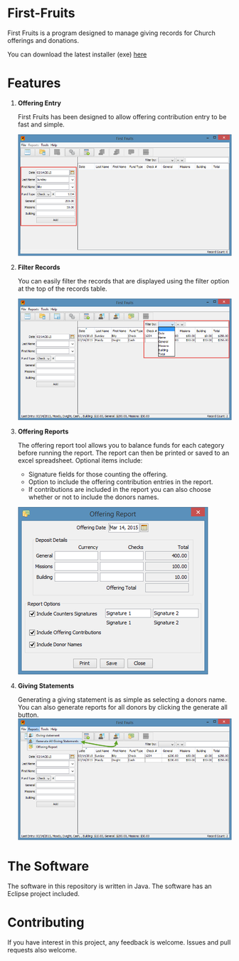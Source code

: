 First-Fruits
=============

First Fruits is a program designed to manage giving records for Church offerings and donations. 

You can download the latest installer (exe) [here](https://www.dropbox.com/s/jf1a9t1ede6uxdz/FirstFruits_1.0-setup.exe?dl=0)

Features
=============

1. **Offering Entry**

   First Fruits has been designed to allow offering contribution entry to be fast and simple.

   ![First Fruits offering entry](screencaptures/offering-entry.png)


2. **Filter Records**

   You can easily filter the records that are displayed using the filter option at the top of 
   the records table.

   ![First Fruits filter records](screencaptures/filter-records.png)
 

3. **Offering Reports**

   The offering report tool allows you to balance funds for each category before running the 
   report. The report can then be printed or saved to an excel spreadsheet. Optional items include:

   - Signature fields for those counting the offering.
   - Option to include the offering contribution entries in the report.
   - If contributions are included in the report you can also choose whether or not to include the 
     donors names.

   ![First Fruits offering reports](screencaptures/offering-report.png)


4. **Giving Statements**

   Generating a giving statement is as simple as selecting a donors name. You can also generate 
   reports for all donors by clicking the generate all button. ![First Fruits report all](screencaptures/generate-all.png)
 

The Software
=============

The software in this repository is written in Java. The software has an Eclipse project included.


Contributing
=============

If you have interest in this project, any feedback is welcome. Issues and pull requests also welcome.
